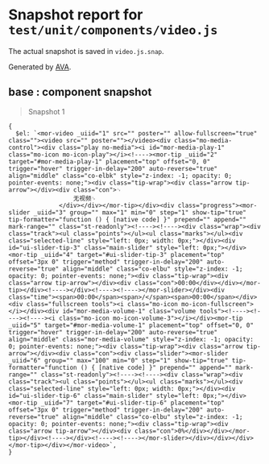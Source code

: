 # Snapshot report for `test/unit/components/video.js`

The actual snapshot is saved in `video.js.snap`.

Generated by [AVA](https://ava.li).

## base : component snapshot

> Snapshot 1

    {
      $el: `<mor-video _uiid="1" src="" poster="" allow-fullscreen="true" class=""><video src="" poster=""></video><div class="mo-media-control"><div class="play no-media"><i id="mor-media-play-1" class="mo-icon mo-icon-play"></i><!----><mor-tip _uiid="2" target="#mor-media-play-1" placement="top" offset="0, 0" trigger="hover" trigger-in-delay="200" auto-reverse="true" align="middle" class="co-elbk" style="z-index: -1; opacity: 0; pointer-events: none;"><div class="tip-wrap"><div class="arrow tip-arrow"></div><div class="con">␊
                      无视频␊
                  </div></div></mor-tip></div><div class="progress"><mor-slider _uiid="3" group="" max="1" min="0" step="1" show-tip="true" tip-formatter="function () { [native code] }" prepend="" append="" mark-range="" class="st-readonly"><!----><!----><div class="wrap"><div class="track"><ul class="points"></ul><ul class="marks"></ul><div class="selected-line" style="left: 0px; width: 0px;"></div><div id="ui-slider-tip-3" class="main-slider" style="left: 0px;"></div><mor-tip _uiid="4" target="#ui-slider-tip-3" placement="top" offset="3px 0" trigger="method" trigger-in-delay="200" auto-reverse="true" align="middle" class="co-elbu" style="z-index: -1; opacity: 0; pointer-events: none;"><div class="tip-wrap"><div class="arrow tip-arrow"></div><div class="con">00:00</div></div></mor-tip></div><!----></div><!----><!----></mor-slider></div><div class="time"><span>00:00</span><span>/</span><span>00:00</span></div><div class="fullscreen tools"><i class="mo-icon mo-icon-fullscreen"></i></div><div id="mor-media-volume-1" class="volume tools"><!----><!----><!----><i class="mo-icon mo-icon-volume-3"></i></div><mor-tip _uiid="5" target="#mor-media-volume-1" placement="top" offset="0, 0" trigger="hover" trigger-in-delay="200" auto-reverse="true" align="middle" class="mor-media-volume" style="z-index: -1; opacity: 0; pointer-events: none;"><div class="tip-wrap"><div class="arrow tip-arrow"></div><div class="con"><div class="slider"><mor-slider _uiid="6" group="" max="100" min="0" step="1" show-tip="true" tip-formatter="function () { [native code] }" prepend="" append="" mark-range="" class="st-readonly"><!----><!----><div class="wrap"><div class="track"><ul class="points"></ul><ul class="marks"></ul><div class="selected-line" style="left: 0px; width: 0px;"></div><div id="ui-slider-tip-6" class="main-slider" style="left: 0px;"></div><mor-tip _uiid="7" target="#ui-slider-tip-6" placement="top" offset="3px 0" trigger="method" trigger-in-delay="200" auto-reverse="true" align="middle" class="co-elbu" style="z-index: -1; opacity: 0; pointer-events: none;"><div class="tip-wrap"><div class="arrow tip-arrow"></div><div class="con">0%</div></div></mor-tip></div><!----></div><!----><!----></mor-slider></div></div></div></mor-tip></div></mor-video>`,
    }
